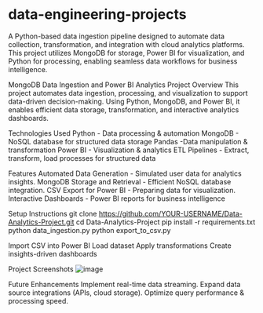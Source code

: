 # data-engineering-projects
A Python-based data ingestion pipeline designed to automate data collection, transformation, and integration with cloud analytics platforms. This project utilizes MongoDB for storage, Power BI for visualization, and Python for processing, enabling seamless data workflows for business intelligence.

MongoDB Data Ingestion and Power BI Analytics
Project Overview
This project automates data ingestion, processing, and visualization to support data-driven decision-making. Using Python, MongoDB, and Power BI, it enables efficient data storage, transformation, and interactive analytics dashboards.

Technologies Used
Python - Data processing & automation
MongoDB - NoSQL database for structured data storage
Pandas -Data manipulation & transformation
Power BI - Visualization & analytics
ETL Pipelines - Extract, transform, load processes for structured data

Features
Automated Data Generation - Simulated user data for analytics insights.
MongoDB Storage and Retrieval - Efficient NoSQL database integration.
CSV Export for Power BI - Preparing data for visualization.
Interactive Dashboards - Power BI reports for business intelligence

Setup Instructions
git clone https://github.com/YOUR-USERNAME/Data-Analytics-Project.git
cd Data-Analytics-Project
pip install -r requirements.txt
python data_ingestion.py
python export_to_csv.py

Import CSV into Power BI
Load dataset
Apply transformations
Create insights-driven dashboards

Project Screenshots
![image](https://github.com/user-attachments/assets/f2da3f0c-c3a5-4da0-aebc-62ea1cbdc54f)


Future Enhancements
Implement real-time data streaming.
Expand data source integrations (APIs, cloud storage). 
Optimize query performance & processing speed.



